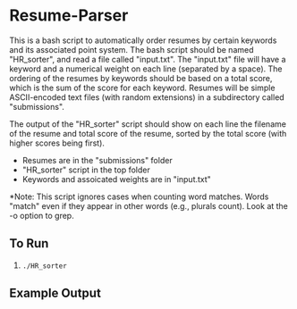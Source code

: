 # Resume-Parser

This is a bash script to automatically order resumes by certain keywords and its associated point system.  The bash script should be named "HR_sorter", and read a file called "input.txt".  The "input.txt" file will have a keyword and a numerical weight on each line (separated by a space).  The ordering of the resumes by keywords should be based on a total score, which is the sum of the score for each keyword. Resumes will be simple ASCII-encoded text files (with random extensions) in a subdirectory called "submissions".  

The output of the "HR_sorter" script should show on each line the filename of the resume and total score of the resume, sorted by the 
total score (with higher scores being first).

- Resumes are in the "submissions" folder
- "HR_sorter" script in the top folder
- Keywords and assoicated weights are in "input.txt"

*Note: This script ignores cases when counting word matches.  Words "match" even if they appear 
in other words (e.g., plurals count).  Look at the -o option to grep.

## To Run
  1)     ./HR_sorter

## Example Output
  
